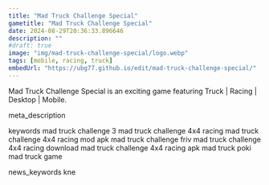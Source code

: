 ```yaml
---
title: "Mad Truck Challenge Special"
gametitle: "Mad Truck Challenge Special"
date: 2024-08-29T20:36:33.896646
description: ""
#draft: true
image: "img/mad-truck-challenge-special/logo.webp"
tags: [mobile, racing, truck]
embedUrl: "https://ubg77.github.io/edit/mad-truck-challenge-special/"
---
```


Mad Truck Challenge Special is an exciting game featuring Truck | Racing | Desktop | Mobile.

meta_description



keywords
mad truck challenge 3 mad truck challenge 4x4 racing mad truck challenge 4x4 racing mod apk mad truck challenge friv mad truck challenge 4x4 racing download mad truck challenge 4x4 racing apk mad truck poki mad truck game


news_keywords
kne
